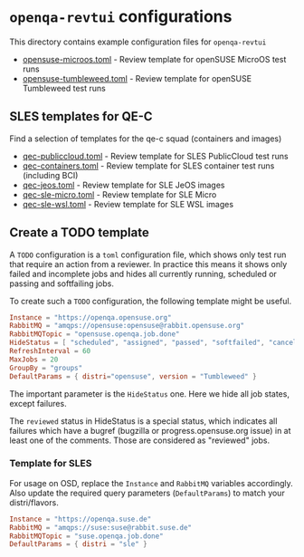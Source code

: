 # `openqa-revtui` configurations

This directory contains example configuration files for `openqa-revtui`

* [opensuse-microos.toml](opensuse-microos.toml) - Review template for openSUSE MicroOS test runs
* [opensuse-tumbleweed.toml](opensuse-tumbleweed.toml) - Review template for openSUSE Tumbleweed test runs

## SLES templates for QE-C

Find a selection of templates for the qe-c squad (containers and images)

* [qec-publiccloud.toml](qec-publiccloud.toml) - Review template for SLES PublicCloud test runs
* [qec-containers.toml](qec-containers.toml) - Review template for SLES container test runs (including BCI)
* [qec-jeos.toml](qec-jeos.toml) - Review template for SLE JeOS images
* [qec-sle-micro.toml](qec-sle-micro.toml) - Review template for SLE Micro
* [qec-sle-wsl.toml](qec-sle-wsl.toml) - Review template for SLE WSL images

## Create a TODO template

A `TODO` configuration is a `toml` configuration file, which shows only test run that require an action from a reviewer.
In practice this means it shows only failed and incomplete jobs and hides all currently running, scheduled or passing and softfailing jobs.

To create such a `TODO` configuration, the following template might be useful.

```toml
Instance = "https://openqa.opensuse.org"
RabbitMQ = "amqps://opensuse:opensuse@rabbit.opensuse.org"
RabbitMQTopic = "opensuse.openqa.job.done"
HideStatus = [ "scheduled", "assigned", "passed", "softfailed", "cancelled", "skipped", "running", "reviewed", "user_cancelled"]
RefreshInterval = 60
MaxJobs = 20
GroupBy = "groups"
DefaultParams = { distri="opensuse", version = "Tumbleweed" }
```

The important parameter is the `HideStatus` one. Here we hide all job states, except failures.

The `reviewed` status in HideStatus is a special status, which indicates all failures which have a bugref (bugzilla or progress.opensuse.org issue) in at least one of the comments. Those are considered as "reviewed" jobs.

### Template for SLES

For usage on OSD, replace the `Instance` and `RabbitMQ` variables accordingly. Also update the required query parameters (`DefaultParams`) to match your distri/flavors.

```toml
Instance = "https://openqa.suse.de"
RabbitMQ = "amqps://suse:suse@rabbit.suse.de"
RabbitMQTopic = "suse.openqa.job.done"
DefaultParams = { distri = "sle" }
```
